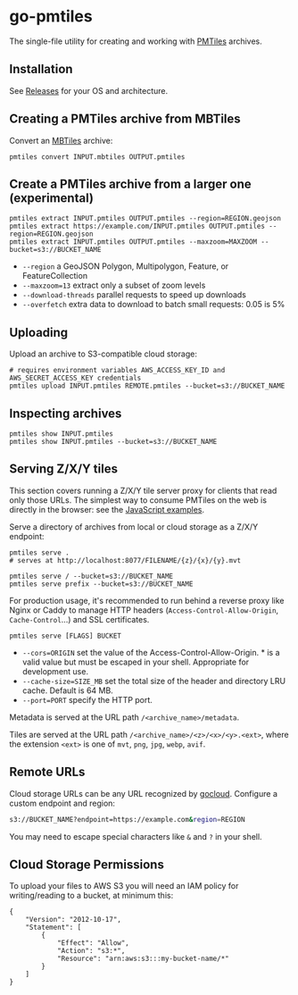 # go-pmtiles

The single-file utility for creating and working with [PMTiles](https://github.com/protomaps/PMTiles) archives.

## Installation

See [Releases](https://github.com/protomaps/go-pmtiles/releases) for your OS and architecture.

## Creating a PMTiles archive from MBTiles

Convert an [MBTiles](https://github.com/mapbox/mbtiles-spec/tree/master/1.3) archive:

    pmtiles convert INPUT.mbtiles OUTPUT.pmtiles

## Create a PMTiles archive from a larger one (experimental)

    pmtiles extract INPUT.pmtiles OUTPUT.pmtiles --region=REGION.geojson
    pmtiles extract https://example.com/INPUT.pmtiles OUTPUT.pmtiles --region=REGION.geojson
    pmtiles extract INPUT.pmtiles OUTPUT.pmtiles --maxzoom=MAXZOOM --bucket=s3://BUCKET_NAME

- `--region` a GeoJSON Polygon, Multipolygon, Feature, or FeatureCollection
- `--maxzoom=13` extract only a subset of zoom levels
- `--download-threads` parallel requests to speed up downloads
- `--overfetch` extra data to download to batch small requests: 0.05 is 5%

## Uploading

Upload an archive to S3-compatible cloud storage:

    # requires environment variables AWS_ACCESS_KEY_ID and AWS_SECRET_ACCESS_KEY credentials
    pmtiles upload INPUT.pmtiles REMOTE.pmtiles --bucket=s3://BUCKET_NAME

## Inspecting archives

    pmtiles show INPUT.pmtiles
    pmtiles show INPUT.pmtiles --bucket=s3://BUCKET_NAME

## Serving Z/X/Y tiles

This section covers running a Z/X/Y tile server proxy for clients that read only those URLs. The simplest way to consume PMTiles on the web is directly in the browser: see the [JavaScript examples](https://github.com/protomaps/PMTiles/tree/main/js).

Serve a directory of archives from local or cloud storage as a Z/X/Y endpoint:

    pmtiles serve .
    # serves at http://localhost:8077/FILENAME/{z}/{x}/{y}.mvt

    pmtiles serve / --bucket=s3://BUCKET_NAME
    pmtiles serve prefix --bucket=s3://BUCKET_NAME

For production usage, it's recommended to run behind a reverse proxy like Nginx or Caddy to manage HTTP headers (`Access-Control-Allow-Origin`, `Cache-Control`...) and SSL certificates.

    pmtiles serve [FLAGS] BUCKET

- `--cors=ORIGIN` set the value of the Access-Control-Allow-Origin. \* is a valid value but must be escaped in your shell. Appropriate for development use.
- `--cache-size=SIZE_MB` set the total size of the header and directory LRU cache. Default is 64 MB.
- `--port=PORT` specify the HTTP port.

Metadata is served at the URL path `/<archive_name>/metadata`.

Tiles are served at the URL path `/<archive_name>/<z>/<x>/<y>.<ext>`, where the extension `<ext>` is one of `mvt`, `png`, `jpg`, `webp`, `avif`.

## Remote URLs

Cloud storage URLs can be any URL recognized by [gocloud](https://gocloud.dev/concepts/urls/). Configure a custom endpoint and region:

```sh
s3://BUCKET_NAME?endpoint=https://example.com&region=REGION
```

You may need to escape special characters like `&` and `?` in your shell.

## Cloud Storage Permissions

To upload your files to AWS S3 you will need an IAM policy for writing/reading to a bucket, at minimum this:

    {
        "Version": "2012-10-17",
        "Statement": [
            {
                "Effect": "Allow",
                "Action": "s3:*",
                "Resource": "arn:aws:s3:::my-bucket-name/*"
            }
        ]
    }
